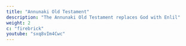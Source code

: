 ```yaml
---
title: "Annunaki Old Testament"
description: "The Annunaki Old Testament replaces God with Enlil"
weight: 2
c: "firebrick"
youtube: "sxq8vIm4Cwc"
---
```


